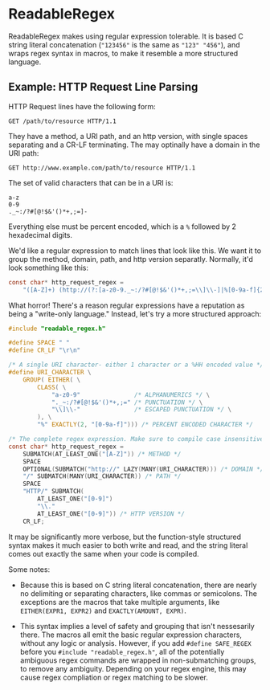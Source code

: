 ReadableRegex
=============

ReadableRegex makes using regular expression tolerable. It is based C string literal concatenation (`"123456"` is the same as `"123" "456"`), and wraps regex syntax in macros, to make it resemble a more structured language.

Example: HTTP Request Line Parsing
----------------------------------

HTTP Request lines have the following form:

```
GET /path/to/resource HTTP/1.1
```

They have a method, a URI path, and an http version, with single spaces separating and a CR-LF terminating. The may optinally have a domain in the URI path:

```
GET http://www.example.com/path/to/resource HTTP/1.1
```

The set of valid characters that can be in a URI is:

```
a-z
0-9
._~:/?#[@!$&'()*+,;=]-
```

Everything else must be percent encoded, which is a `%` followed by 2 hexadecimal digits.

We'd like a regular expression to match lines that look like this. We want it to group the method, domain, path, and http version separatly. Normally, it'd look something like this:

```c
const char* http_request_regex =
    "([A-Z]+) (http://(?:[a-z0-9._~:/?#[@!$&'()*+,;=\\]\\-]|%[0-9a-f]{2})*?)?/((?:[a-z0-9._~:/?#[@!$&'()*+,;=\\]\\-]|%[0-9a-f]{2})*) HTTP/[0-9]+\\.[0-9]+\r\n";
```

What horror! There's a reason regular expressions have a reputation as being a "write-only language." Instead, let's try a more structured approach:

```c
#include "readable_regex.h"

#define SPACE " "
#define CR_LF "\r\n"

/* A single URI character- either 1 character or a %HH encoded value */
#define URI_CHARACTER \
    GROUP( EITHER( \
        CLASS( \
            "a-z0-9"               /* ALPHANUMERICS */ \
            "._~:/?#[@!$&'()*+,;=" /* PUNCTUATION */ \
            "\\]\\-"               /* ESCAPED PUNCTUATION */ \
        ), \
        "%" EXACTLY(2, "[0-9a-f]"))) /* PERCENT ENCODED CHARACTER */

/* The complete regex expression. Make sure to compile case insensitive! */
const char* http_request_regex =
    SUBMATCH(AT_LEAST_ONE("[A-Z]")) /* METHOD */
    SPACE
    OPTIONAL(SUBMATCH("http://" LAZY(MANY(URI_CHARACTER))) /* DOMAIN */
    "/" SUBMATCH(MANY(URI_CHARACTER)) /* PATH */
    SPACE
    "HTTP/" SUBMATCH(
        AT_LEAST_ONE("[0-9]")
        "\\."
        AT_LEAST_ONE("[0-9]")) /* HTTP VERSION */
    CR_LF;
```

It may be significantly more verbose, but the function-style structured syntax makes it much easier to both write and read, and the string literal comes out exactly the same when your code is compiled.

Some notes:

- Because this is based on C string literal concatenation, there are nearly no delimiting or separating characters, like commas or semicolons. The exceptions are the macros that take multiple arguments, like `EITHER(EXPR1, EXPR2)` and `EXACTLY(AMOUNT, EXPR)`.

- This syntax implies a level of safety and grouping that isn't nessesarily there. The macros all emit the basic regular expression characters, without any logic or analysis. However, if you add `#define SAFE_REGEX` before you `#include "readable_regex.h"`, all of the potentially ambiguous regex commands are wrapped in non-submatching groups, to remove any ambiguity. Depending on your regex engine, this may cause regex compliation or regex matching to be slower.
